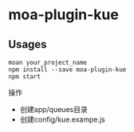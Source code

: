 # moa-plugin-kue

## Usages

```
moan your_project_name
npm install --save moa-plugin-kue
npm start
```

操作

- 创建app/queues目录
- 创建config/kue.exampe.js

